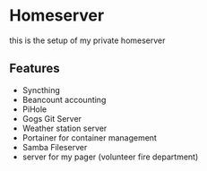# Homeserver

this is the setup of my private homeserver

## Features
- Syncthing
- Beancount accounting
- PiHole
- Gogs Git Server
- Weather station server
- Portainer for container management
- Samba Fileserver
- server for my pager (volunteer fire department)